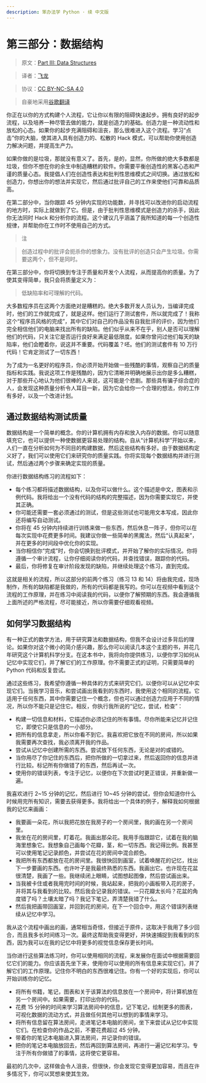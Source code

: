 ```yaml
---
description: 笨办法学 Python · 续 中文版
---
```


# 第三部分：数据结构

> 原文：[Part III: Data Structures](https://learncodethehardway.org/more-python-book/part2.html)

> 译者：[飞龙](https://github.com/wizardforcel)

> 协议：[CC BY-NC-SA 4.0](http://creativecommons.org/licenses/by-nc-sa/4.0/)

> 自豪地采用[谷歌翻译](https://translate.google.cn/)

你正在以你的方式构建个人流程，它让你以有限的阻碍快速起步。拥有良好的起步流程，以及培养一种尽管去做的能力，就是创造力的基础。创造力是一种流动性和放松的心态。如果你的起步充满阻碍和沮丧，那么很难进入这个流程。学习“点击”你的大脑，使其进入具有创造力的、松散的 Hack 模式，可以帮助你使用创造力解决问题，并提高生产力。

如果你做的是垃圾，那就没有意义了。首先，是的，显然，你所做的绝大多数都是垃圾，但你不想在你的余生中制造糟糕的软件。你需要平衡创造性的黑客心态和严谨的质量心态。我提倡人们在创​​造性表达和批判性思维模式之间切换。通过放松和创造力，你想出你的想法并实现它，然后通过批评自己的工作来使他们可靠和品质高。

在第二部分中，当你跟踪 45 分钟内实现的功能数，并寻找可以改进你的启动流程的地方时，实际上就做到了它。但是，由于批判性思维模式是创造力的杀手，因此你无法同时 Hack 和分析你的流程。这个建议几乎涵盖了我所知道的每一个创造性规律，并帮助你在工作时不使用自己的方式。

> 注

> 创造过程中的批评会扼杀你的想象力。没有批评的创造只会产生垃圾。你需要这两个，但不是同时。

在第三部分中，你将切换到专注于质量和开发个人流程，从而提高你的质量。为了使其变得简单，我只会将质量定义为：

> 低缺陷率和可理解的代码。

大多数程序员在这两个方面绝对是糟糕的。绝大多数开发人员认为，当编译完成时，他们的工作就完成了，就是这样。他们运行了测试套件，所以就完成了！我称这个“程序员风格的完成”，其中它们对自己的作品没有自我批评的评价，因为他们完全相信他们的电脑来找出所有的缺陷。他们似乎从来不在乎，别人是否可以理解他们的代码，只关注它是否运行良好来满足最低限度。如果你曾问过他们每天的缺陷率，他们会瞪着你，说这并不重要。代码覆盖？呸。他们的测试套件有 10 万行代码！它肯定测试了一切东西！

为了成为一名更好的程序员，你必须开始开始做一些残酷的事情，观察自己的质量指标和实践。我说这项工作是残酷的，因为它清晰并明确地展示出你是多么糟糕，对于那些开心地认为他们很棒的人来说，这可能是个悲剧。那些具有骗子综合症的人，会发现这种质量分析令人耳目一新，因为它会给你一个合理的想法，你的工作有多好，以及一个改进计划。

## 通过数据结构测试质量

数据结构是一个简单的概念。你的计算机拥有内存和放入内存的数据。你可以随意填充它，也可以提供一种使数据更容易处理的结构。自从“计算机科学”开始以来，人们一直在分析如何为不同目的构建数据，然后这些结构有多好。由于数据结构定义好了，我们可以使用它们来研究你的质量实践。你将实现每个数据结构并进行测试，然后通过两个步骤来确定实现的质量。

你进行数据结构练习的流程如下：

+   每个练习都将描述数据结构，以及你可以做什么。这个描述是中文，图表和示例代码。我将给出一个没有代码的结构的完整描述，因为你需要实现它，并使其正确。
+   你可能还需要一套必须通过的测试，但是这些测试也可能用文本写成，因此你还将编写自动测试。
+   你将在 45 分钟内持续进行训练来做一些东西，然后休息一阵子，但你可以在每次实现中花费更多时间。我建议你做一些简单的黑魔法，然后“认真起来”，并在更多的时间段中优化你的实现。
+   当你相信你“完成”时，你会切换到批评模式，并开始了解你的实际情况。你将遵循一个审计流程，让你仔细阅读你的代码，并查找错误，跟踪你的代码。
+   最后，你将修复在审计阶段发现的缺陷，并继续处理这个练习，直到完成。

这就是相关的流程，所以这部分的前两个练习（练习 13 和 14）将由我完成，现场制作，所有的缺陷都是我做的，所有的代码都是我写的。你可以在视频中看到这个流程的工作原理，并在练习中阅读我的代码，以便你了解预期的东西。我会遵循我上面所述的严格流程，尽可能接近，所以你需要仔细观看视频。

## 如何学习数据结构

有一种正式的数学方法，用于研究算法和数据结构，但我不会设计过多背后的理论。如果你对这个微小的简介感兴趣，那么你可以阅读几本这个主题的书，并花几年研究这个计算机科学分支。在这本书中，我将向你提供练习，以便你学习如何从记忆中实现它们，并了解它们的工作原理。你不需要正式的证明，只需要简单的 Python 代码和反复尝试。

通过这些练习，我希望你遵循一种具体的方式来研究它们，以便你可以从记忆中实现它们。当我学习音乐，和尝试画出我看到的东西时，我使用这个相同的流程。它适用于任何东西，其中你需要记住一个概念，但也可以通过创造力应用于不同的情况，所以你不能只是记住它。相反，你执行我所说的“记忆，尝试，检查”：

+   构建一切信息和材料，它描述你必须记住的所有事情。尽你所能来记忆并记住它，即使它只是信息的一小部分。
+   把所有的信息拿走，所以你看不到它。我喜欢把它放在不同的房间，所以如果我需要再次查找，我必须离开我的作品。
+   尝试从记忆中创建所需的东西。尝试放下任何东西，无论是对的或错的。
+   当你用尽了你记住的东西后，把你所做的一切拿过来，然后返回你的信息并进行比较。标记所有你做错了的东西，然后再试一次。
+   使用你的错误列表，专注于记忆，以便你在下次尝试时更正错误，并重新做一遍。

我喜欢进行 2~15 分钟的记忆，然后进行 10~45 分钟的尝试，但你会知道你什么时候用完所有知识，需要去获得更多。我将给出一个具体的例子，解释我如何根据我的记忆来画画：

+   我要画一朵花，所以我把花放在我房子的一个房间里，我的画在另一个房间里。
+   我坐在花的房间里，盯着花。我画出那朵花。我用手指跟踪它，试着在我的脑海里想象它。我想象自己画每个花瓣，茎，和一切东西。我记得比例。我甚至可以使用笔记记录颜色，并尝试在花的房间中混合颜色。
+   我把所有东西都放在花的房间里。我很快回到画室，试着唤醒花的记忆，找出下一步要画的东西。也许叶子是我最终熟悉的东西。我画出它。也许现在花盆很清楚，我画了一些。我继续闭上眼​​睛，试图想起图像，然后尝试画出来。
+   当我被卡住或者我用完时间的时候，我站起来，把我的小画板带入花的房子，并将其与我看到的比较。然后我会记录我的错误。一只花瓣太长吗？花盆的角度错了吗？土壤太暗了吗？我记下笔记，弄清楚我错了什么。
+   然后我把画带回画室，并回到花的房间，在下一个回合中，用这个错误列表继续从记忆中学习。

我从这个流程中画出的画，通常相当奇怪，但接近于原件，这取决于我用了多少回合，而且我多长时间练习一次。最终这帮助我变得更好，并快速捕捉到我看到的东西，因为我可以在我的记忆中将更多的视觉信息保存更长时间。

当你进行这些算法练习时，你可以使用相同的流程，来发展你在面试中根据需要回忆它们的能力。你应该首先坐下来，使用你可以使用的所有信息来实现它们，并了解它们的工作原理。记住你不明白的东西很难记住。你有一个好的实现后，你可以开始训练你的记忆。

+   将所有书籍，笔记，图表和关于该算法的信息放在一个房间中，将计算机放在另一个房间中。如果需要，打印出你的代码。
+   花费 15 分钟的时间来学习算法房间中的信息，记下笔记，绘制更多的图表，可视化数据的流动方式，并且做任何其他可以想到的事情来学习。
+   将所有信息留在算法房间，走进笔记本电脑的房间，坐下来尝试从记忆中实现它们。在检查你的作品之前，不要花费超过 45 分钟。
+   带着你的笔记本电脑进入算法房间，并记录你的错误。
+   把你的笔记本电脑放回去，然后再回到算法房间，再进行一遍记忆和学习。专注于所有你做错了的事情，这将使它更容易。

最初的几次中，这样做会令人沮丧，但很快，你会发现它变得更加容易，而且在许多情况下，你可以冥想来使其生效。

